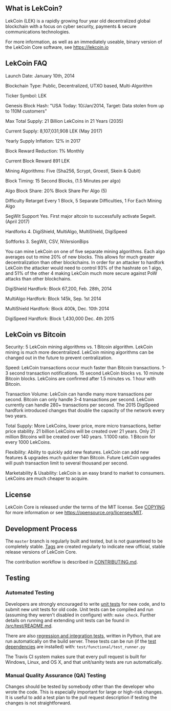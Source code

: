 What is LekCoin?
----------------

LekCoin (LEK) is a rapidly growing four year old decentralized global blockchain with a focus on cyber security, payments & secure communications technologies.

For more information, as well as an immediately useable, binary version of
the LekCoin Core software, see https://lekcoin.io

LekCoin FAQ
-------------
Launch Date: January 10th, 2014

Blockchain Type: Public, Decentralized, UTXO based, Multi-Algorithm

Ticker Symbol: LEK

Genesis Block Hash: "USA Today: 10/Jan/2014, Target: Data stolen from up to 110M customers"

Max Total Supply: 21 Billion LekCoins in 21 Years (2035)

Current Supply: 8,107,031,908 LEK (May 2017)

Yearly Supply Inflation: 12% in 2017

Block Reward Reduction: 1% Monthly

Current Block Reward 891 LEK

Mining Algorithms: Five (Sha256, Scrypt, Groestl, Skein & Qubit)

Block Timing: 15 Second Blocks, (1.5 Minutes per algo)

Algo Block Share: 20% Block Share Per Algo (5)

Difficulty Retarget Every 1 Block, 5 Separate Difficulties, 1 For Each Mining Algo

SegWit Support Yes. First major altcoin to successfully activate Segwit. (April 2017)

Hardforks 4. DigiShield, MultiAlgo, MultiShield, DigiSpeed

Softforks 3. SegWit, CSV, NVersionBips

You can mine LekCoin on one of five separate mining algorithms. Each algo averages out to mine 20% of new blocks. This allows for much greater decentralization than other blockchains. In order for an attacker to hardfork LekCoin the attacker would need to control 93% of the hashrate on 1 algo, and 51% of the other 4 making LekCoin much more secure against PoW attacks than other blockchains.

DigiShield Hardfork: Block 67,200, Feb. 28th, 2014

MultiAlgo Hardfork: Block 145k, Sep. 1st 2014

MultiShield Hardfork: Block 400k, Dec. 10th 2014

DigiSpeed Hardfork: Block 1,430,000 Dec. 4th 2015

LekCoin vs Bitcoin
-------------------

Security: 5 LekCoin mining algorithms vs. 1 Bitcoin algorithm.
LekCoin mining is much more decentralized.
LekCoin mining algorithms can be changed out in the future to prevent centralization.

Speed:  LekCoin transactions occur much faster than Bitcoin transactions.
1-3 second transaction notifications.
15 second LekCoin blocks vs. 10 minute Bitcoin blocks.
LekCoins are confirmed after 1.5 minutes vs. 1 hour with Bitcoin.

Transaction Volume: LekCoin can handle many more transactions per second.
Bitcoin can only handle 3-4 transactions per second.
LekCoin currently can handle 280+ transactions per second.
The 2015 DigiSpeed hardfork introduced changes that double the capacity of the network every two years.

Total Supply: More LekCoins, lower price, more micro transactions, better price stability.
21 billion LekCoins will be created over 21 years.
Only 21 million Bitcoins will be created over 140 years.
1:1000 ratio. 1 Bitcoin for every 1000 LekCoins.

Flexibility: Ability to quickly add new features.
LekCoin can add new features & upgrades much quicker than Bitcoin.
Future LekCoin upgrades will push transaction limit to several thousand per second.

Marketability & Usability: LekCoin is an easy brand to market to consumers.
LekCoins are much cheaper to acquire.


License
-------

LekCoin Core is released under the terms of the MIT license. See [COPYING](COPYING) for more
information or see https://opensource.org/licenses/MIT.

Development Process
-------------------

The `master` branch is regularly built and tested, but is not guaranteed to be
completely stable. [Tags](https://github.com/lekcoin/lekcoin/tags) are created
regularly to indicate new official, stable release versions of LekCoin Core.

The contribution workflow is described in [CONTRIBUTING.md](CONTRIBUTING.md).


Testing
-------

### Automated Testing

Developers are strongly encouraged to write [unit tests](src/test/README.md) for new code, and to
submit new unit tests for old code. Unit tests can be compiled and run
(assuming they weren't disabled in configure) with: `make check`. Further details on running
and extending unit tests can be found in [/src/test/README.md](/src/test/README.md).

There are also [regression and integration tests](/test), written
in Python, that are run automatically on the build server.
These tests can be run (if the [test dependencies](/test) are installed) with: `test/functional/test_runner.py`

The Travis CI system makes sure that every pull request is built for Windows, Linux, and OS X, and that unit/sanity tests are run automatically.

### Manual Quality Assurance (QA) Testing

Changes should be tested by somebody other than the developer who wrote the
code. This is especially important for large or high-risk changes. It is useful
to add a test plan to the pull request description if testing the changes is
not straightforward.


